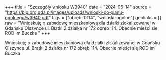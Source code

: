 +++
title = "Szczegóły wniosku W3940"
date = "2024-06-14"
source = "https://bip.brg.gda.pl/images/uploads/wnioski-do-planu-ogolnego/w3940.pdf"
tags = ["obręb: 0114", "wnioski-ogolne"]
geolinks = []
raw = "Wnioskuję o zabudowę mieszkaniową dla działki zlokalizowanej w Gdańsku Olszynce ul. Bratki 2 działka nr 172 obręb 114. Obecnie mieści się ROD im Buczka "
+++

Wnioskuję o zabudowę mieszkaniową dla działki zlokalizowanej w Gdańsku Olszynce ul. Bratki 2 działka nr
172 obręb 114. Obecnie mieści się ROD im Buczka



